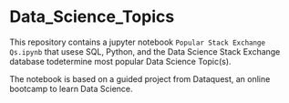 # Data_Science_Topics

This repository contains a jupyter notebook `Popular Stack Exchange Qs.ipynb` that usese SQL, Python, and the Data Science Stack Exchange database todetermine most popular Data Science Topic(s).

The notebook is based on a guided project from Dataquest, an online bootcamp to learn Data Science.
